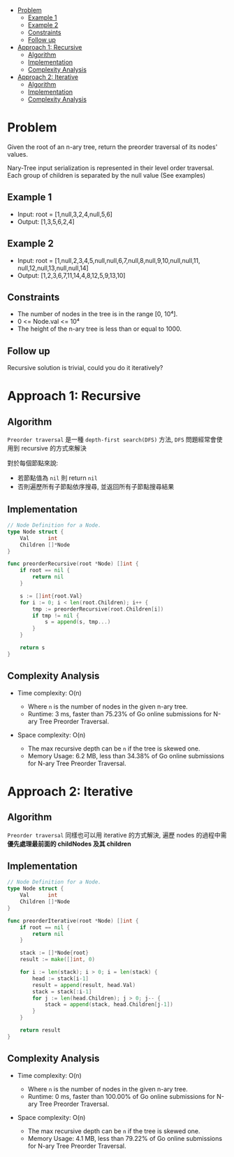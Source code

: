- [Problem](#problem)
	- [Example 1](#example-1)
	- [Example 2](#example-2)
	- [Constraints](#constraints)
	- [Follow up](#follow-up)
- [Approach 1: Recursive](#approach-1-recursive)
	- [Algorithm](#algorithm)
	- [Implementation](#implementation)
	- [Complexity Analysis](#complexity-analysis)
- [Approach 2: Iterative](#approach-2-iterative)
	- [Algorithm](#algorithm-1)
	- [Implementation](#implementation-1)
	- [Complexity Analysis](#complexity-analysis-1)

# Problem

Given the root of an n-ary tree, return the preorder traversal of its nodes'
values.

Nary-Tree input serialization is represented in their level order traversal.
Each group of children is separated by the null value (See examples)


## Example 1

- Input: root = [1,null,3,2,4,null,5,6]
- Output: [1,3,5,6,2,4]

## Example 2

- Input: root = [1,null,2,3,4,5,null,null,6,7,null,8,null,9,10,null,null,11,
null,12,null,13,null,null,14]
- Output: [1,2,3,6,7,11,14,4,8,12,5,9,13,10]

## Constraints

- The number of nodes in the tree is in the range [0, 10⁴].
- 0 <= Node.val <= 10⁴
- The height of the n-ary tree is less than or equal to 1000.

## Follow up

Recursive solution is trivial, could you do it iteratively?

# Approach 1: Recursive

## Algorithm

`Preorder traversal` 是一種 `depth-first search(DFS)` 方法, `DFS` 問題經常會使用到 recursive 的方式來解決

對於每個節點來說:

- 若節點值為 `nil` 則 return `nil`
- 否則遍歷所有子節點依序搜尋, 並返回所有子節點搜尋結果

## Implementation

```go
// Node Definition for a Node.
type Node struct {
	Val      int
	Children []*Node
}

func preorderRecursive(root *Node) []int {
	if root == nil {
		return nil
	}

	s := []int{root.Val}
	for i := 0; i < len(root.Children); i++ {
		tmp := preorderRecursive(root.Children[i])
		if tmp != nil {
			s = append(s, tmp...)
		}
	}

	return s
}
```


## Complexity Analysis

- Time complexity: O(n)
  - Where `n` is the number of nodes in the given n-ary tree.
  - Runtime: 3 ms, faster than 75.23% of Go online submissions for N-ary Tree Preorder Traversal.

- Space complexity: O(n)
  - The max recursive depth can be `n` if the tree is skewed one.
  - Memory Usage: 6.2 MB, less than 34.38% of Go online submissions for N-ary Tree Preorder Traversal.

# Approach 2: Iterative

## Algorithm

`Preorder traversal` 同樣也可以用 iterative 的方式解決, 遍歷 nodes 的過程中需**優先處理最前面的 childNodes 及其 children**

## Implementation

```go
// Node Definition for a Node.
type Node struct {
	Val      int
	Children []*Node
}

func preorderIterative(root *Node) []int {
	if root == nil {
		return nil
	}

	stack := []*Node{root}
	result := make([]int, 0)

	for i := len(stack); i > 0; i = len(stack) {
		head := stack[i-1]
		result = append(result, head.Val)
		stack = stack[:i-1]
		for j := len(head.Children); j > 0; j-- {
			stack = append(stack, head.Children[j-1])
		}
	}

	return result
}
```


## Complexity Analysis

- Time complexity: O(n)
  - Where `n` is the number of nodes in the given n-ary tree.
  - Runtime: 0 ms, faster than 100.00% of Go online submissions for N-ary Tree Preorder Traversal.

- Space complexity: O(n)
  - The max recursive depth can be `n` if the tree is skewed one.
  - Memory Usage: 4.1 MB, less than 79.22% of Go online submissions for N-ary Tree Preorder Traversal.